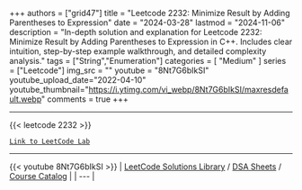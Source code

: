 
+++
authors = ["grid47"]
title = "Leetcode 2232: Minimize Result by Adding Parentheses to Expression"
date = "2024-03-28"
lastmod = "2024-11-06"
description = "In-depth solution and explanation for Leetcode 2232: Minimize Result by Adding Parentheses to Expression in C++. Includes clear intuition, step-by-step example walkthrough, and detailed complexity analysis."
tags = ["String","Enumeration"]
categories = [
    "Medium"
]
series = ["Leetcode"]
img_src = ""
youtube = "8Nt7G6bIkSI"
youtube_upload_date="2022-04-10"
youtube_thumbnail="https://i.ytimg.com/vi_webp/8Nt7G6bIkSI/maxresdefault.webp"
comments = true
+++



---
{{< leetcode 2232 >}}

[`Link to LeetCode Lab`](https://leetcode.com/problems/minimize-result-by-adding-parentheses-to-expression/description/)

---
{{< youtube 8Nt7G6bIkSI >}}
| [LeetCode Solutions Library](https://grid47.xyz/leetcode/) / [DSA Sheets](https://grid47.xyz/sheets/) / [Course Catalog](https://grid47.xyz/courses/) |
| --- |
